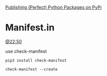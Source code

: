 [Publishing (Perfect) Python Packages on PyPi](https://youtu.be/GIF3LaRqgXo)



# Manifest.in
[@22:50](https://youtu.be/GIF3LaRqgXo?t=1370)

use check-manifest
```
pip3 install check-manifest

check-manifest --create
```
